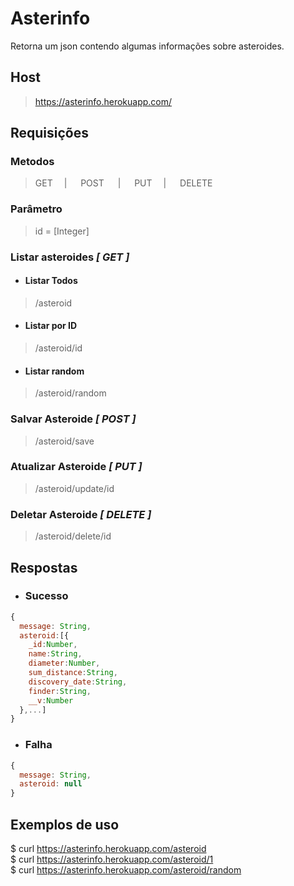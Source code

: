 # Asterinfo  
Retorna um json contendo algumas informações sobre asteroides.  
## Host
> https://asterinfo.herokuapp.com/  
## Requisições
### Metodos
> GET &emsp;| &emsp; POST &emsp; | &emsp; PUT &emsp;| &emsp; DELETE   
### Parâmetro
> id = [Integer]
### Listar asteroides *[ GET ]*
* #### Listar Todos
> /asteroid    
* #### Listar por ID
> /asteroid/id  
* #### Listar random
> /asteroid/random  
### Salvar Asteroide *[ POST ]*
> /asteroid/save  
### Atualizar Asteroide *[ PUT ]*
> /asteroid/update/id  
### Deletar Asteroide *[ DELETE ]*
> /asteroid/delete/id  

## Respostas
* ### Sucesso
```javascript
{
  message: String,
  asteroid:[{  
    _id:Number,  
    name:String,  
    diameter:Number,  
    sum_distance:String,  
    discovery_date:String,  
    finder:String,  
    __v:Number
  },...] 
}
```
* ### Falha
```javascript
{
  message: String,
  asteroid: null
}
```  
## Exemplos de uso
$ curl https://asterinfo.herokuapp.com/asteroid  
$ curl https://asterinfo.herokuapp.com/asteroid/1  
$ curl https://asterinfo.herokuapp.com/asteroid/random





